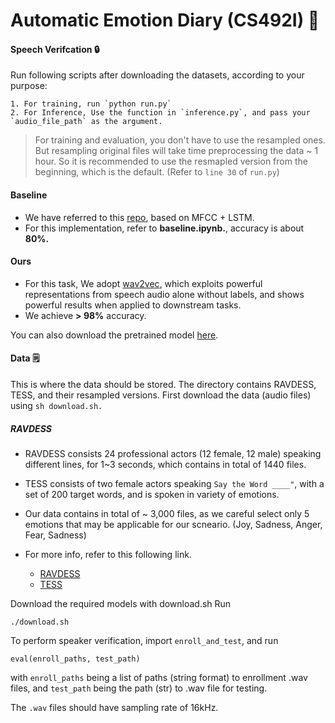 # Automatic Emotion Diary (CS492I) 📖
#### Speech Verifcation 🔒

Run following scripts after downloading the datasets, according to your purpose:

```
1. For training, run `python run.py`
2. For Inference, Use the function in `inference.py`, and pass your `audio_file_path` as the argument.
```

> For training and evaluation, you don't have to use the resampled ones. But resampling original files will take time preprocessing the data ~ 1 hour. So it is recommended to use the resmapled version from the beginning, which is the default.
(Refer to `line 30` of `run.py`)

#### Baseline

- We have referred to this [repo](https://github.com/MeidanGR/SpeechEmotionRecognition_Realtime), based on MFCC + LSTM.
- For this implementation, refer to **baseline.ipynb.**, accuracy is about **80%.**

#### Ours

- For this task, We adopt [wav2vec](https://github.com/pytorch/fairseq/tree/main/examples/wav2vec), which exploits powerful representations from speech audio alone without labels, and shows powerful results when applied to downstream tasks.
- We achieve **> 98%** accuracy.

You can also download the pretrained model [here](https://drive.google.com/file/d/1-4owby1oHeRtwfQC9mBwQWVZx5L2HHek/view?usp=sharing).

#### Data 🗒️
This is where the data should be stored. The directory contains RAVDESS, TESS, and their resampled versions.
First download the data (audio files) using `sh download.sh.`

##### RAVDESS

- RAVDESS consists 24 professional actors (12 female, 12 male) speaking different lines, for 1~3 seconds, which contains in total of 1440 files.
- TESS consists of two female actors speaking `Say the Word ____"`, with a set of 200 target words, and is spoken in variety of emotions.
- Our data contains in total of ~ 3,000 files, as we careful select only 5 emotions that may be applicable for our scneario. (Joy, Sadness, Anger, Fear, Sadness)

- For more info, refer to this following link.
     - [RAVDESS](https://zenodo.org/record/1188976)
     - [TESS](https://tspace.library.utoronto.ca/handle/1807/24487)



Download the required models with download.sh
Run
```
./download.sh
```

To perform speaker verification, import `enroll_and_test`, and run
```
eval(enroll_paths, test_path)
```
with `enroll_paths` being a list of paths (string format) to enrollment .wav files, and `test_path` being the path (str) to .wav file for testing.

The `.wav` files should have sampling rate of 16kHz.

